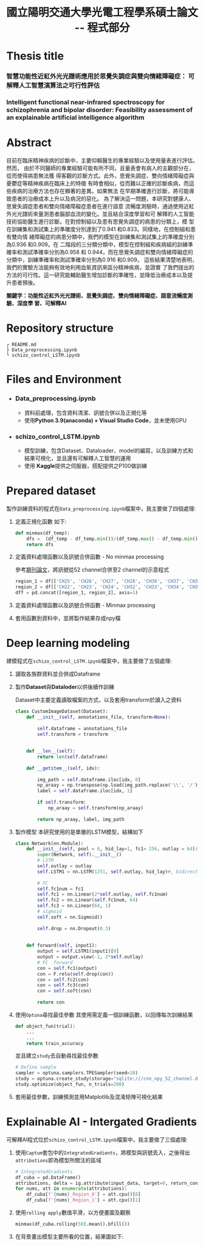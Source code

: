 # <h1 align= 'center'>國立陽明交通大學光電工程學系碩士論文 -- 程式部分</h1>
# Thesis title

### 智慧功能性近紅外光光譜術應用於思覺失調症與雙向情緒障礙症： 可解釋人工智慧演算法之可行性評估

### Intelligent functional near-infrared spectroscopy for schizophrenia and bipolar disorder: Feasibility assessment of an explainable artificial intelligence algorithm

# Abstract
目前在臨床精神疾病的診斷中，主要仰賴醫生的專業經驗以及使用量表進行評估。然而，
由於不同醫師的專業經驗可能有所不同，且量表會有病人的主觀部分在，從而使得病患無法獲
得客觀的診斷方式。此外，思覺失調症、雙向情緒障礙症與憂鬱症等精神疾病在臨床上的特徵
有時會相似，從而難以正確的診斷疾病，而這些疾病的治療方法也存在顯著的差異。如果無法
在早期準確進行診斷，將可能導致患者的治療成本上升以及病況的惡化。
為了解決這一問題，本研究對健康人、思覺失調症患者和雙向情緒障礙症患者在進行語意
流暢度測驗時，通過使用近紅外光光譜術來量測患者腦部血流的變化。並且結合深度學習和可
解釋的人工智能技術協助醫生進行診斷。在對控制組以及患有思覺失調症的病患的分類上，模
型在訓練集和測試集上的準確度分別達到了0.941 和0.833。同樣地，在控制組和患有雙向情
緒障礙症的病患分類中，我們的模型在訓練集和測試集上的準確度分別為0.936 和0.909。在
二階段的三分類分類中，模型在控制組和疾病組的訓練準確率和測試準確率分別為0.958 和
0.944，而在思覺失調症和雙向情緒障礙症的分類中，訓練準確率和測試準確率分別為0.916
和0.909。
這些結果清楚地表明，我們的實驗方法能夠有效地利用血氧資訊來區分精神疾病，並證實
了我們提出的方法的可行性。這一研究能輔助醫生增加診斷的準確性，並降低治療成本以及提
升患者預後。

**關鍵字：功能性近紅外光光譜術、思覺失調症、雙向情緒障礙症、語意流暢度測驗、深度學
習、可解釋AI**

# Repository structure
```
┌ README.md
├ Data_preprocessing.ipynb
└ schizo_control_LSTM.ipynb
```
# Files and Environment
* ### Data_preprocessing.ipynb
  * 資料前處理，包含資料清潔、訊號合併以及正規化等
  * 使用**Python 3.9(anaconda) + Visual Studio Code**，並未使用GPU
* ### schizo_control_LSTM.ipynb
  * 模型訓練，包含Dataset、Dataloader、model的編寫，以及訓練方式和結果可視化，並且還有可解釋人工智慧的運用
  * 使用 **Kaggle**提供之伺服器，搭配提供之P100做訓練
 
# Prepared dataset
製作訓練資料的程式在`Data_preprocessing.ipynb`檔案中，我主要做了四個處理:

1. 定義正規化函數
   如下:
   ```python
   def minmax(df_temp):
       dfs =  (df_temp - df_temp.min())/(df_temp.max() - df_temp.min())
       return dfs
   ```
3. 定義資料處理函數以及訊號合併函數 - No minmax processing

   參考[期刊論文](https://www.frontiersin.org/articles/10.3389/fpsyt.2021.655292/full)，將訊號從52 channel合併至2 channel的示意程式
   ```python
   region_1 = df[['CH25', 'CH26', 'CH27', 'CH28', 'CH36', 'CH37', 'CH38', 'CH46' , 'CH47', 'CH48', 'CH49']].mean(axis=1)
   region_2 = df[['CH22', 'CH23', 'CH24', 'CH32', 'CH33', 'CH34', 'CH35', 'CH43', 'CH44', 'CH45', 'CH29', 'CH30', 'CH31', 'CH39', 'CH40', 'CH41', 'CH42', 'CH50', 'CH51', 'CH52']].mean(axis=1)
   dff = pd.concat([region_1, region_2], axis=1)
   ```
5. 定義資料處理函數以及訊號合併函數 - Minmax processing
6. 套用函數到資料中，並將製作結果存成npy檔

# Deep learning modeling
建模程式在`schizo_control_LSTM.ipynb`檔案中，我主要做了五個處理:

1. 讀取各族群資料並合併成Dataframe
2. 製作**Dataset**與**Dataloder**以供後續作訓練

   Dataset中主要定義讀取檔案的方式，以及套用transform於讀入之資料
   ```python
   class CustomImageDataset(Dataset):
       def __init__(self, annotations_file, transform=None):
    
           self.dataframe = annotations_file
           self.transform = transform
           
    
       def __len__(self):
           return len(self.dataframe)
    
       def __getitem__(self, idx):
    
           img_path = self.dataframe.iloc[idx, 0]        
           np_araay = np.transpose(np.load(img_path.replace('\\', '/')))               
           label = self.dataframe.iloc[idx, 1]
    
           if self.transform:
               np_araay = self.transform(np_araay)
                      
           return np_araay, label, img_path 
   ```
3. 製作模型
   本研究使用的是單層的LSTM模型，結構如下
   ```python
   class Network(nn.Module):
       def __init__(self, pool = 6, hid_lay=1, fc1= 256, outlay = 64):
           super(Network, self).__init__()
           # LSTM
           self.outlay = outlay
           self.LSTM1 = nn.LSTM(1251, self.outlay, hid_lay)#, bidirectional=True)
           
           # FC        
           self.fc1num = fc1
           self.fc1 = nn.Linear(2*self.outlay, self.fc1num)
           self.fc2 = nn.Linear(self.fc1num, 64)
           self.fc3 = nn.Linear(64, 1)
           # sigmoid
           self.soft = nn.Sigmoid()
    
           self.drop = nn.Dropout(0.3)
    
    
       def forward(self, input1):
           output = self.LSTM1(input1)[0]
           output = output.view(-1, 2*self.outlay)
           # FC  forward
           con = self.fc1(output)
           con = F.relu(self.drop(con))
           con = self.fc2(con)   
           con = self.fc3(con)
           con = self.soft(con)
    
           return con
   ```
5. 使用`Optuna`尋找最佳參數
   其使用需定義一個訓練函數，以回傳每次訓練結果
   ```python
   def object_fun(trial):
       ...
       ...
       return train_accuracy
   ```
   並且建立`study`去自動尋找最佳參數
   ```python
   # Define sample
   sampler = optuna.samplers.TPESampler(seed=10)
   study = optuna.create_study(storage="sqlite:///cnn_npy_52_channel.db", study_name="mystudy", direction='maximize', sampler=sampler)
   study.optimize(object_fun, n_trials=200)
   ```
7. 套用最佳參數，訓練預測並用Matplotlib及混淆矩陣可視化結果

# Explainable AI - Intergated Gradients
可解釋AI程式位於`schizo_control_LSTM.ipynb`檔案中，我主要做了三個處理:

1. 使用`Captum`套包中的`IntegratedGradients`，將模型與訊號丟入，之後得出`attributions`即為模型所關注的區域

   ```python
   # IntegratedGradients
   df_cuba = pd.DataFrame()
   attributions, delta = ig.attribute(input_data, target=0, return_convergence_delta=True)
   for nums, att in enumerate(attributions):
       df_cuba[f'{nums}_Region_0'] = att.cpu()[0]
       df_cuba[f'{nums}_Region_1'] = att.cpu()[1]
   ```    
3. 使用`rolling apply`數值平滑，以方便畫圖及觀察
   ```python
   minmax(df_cuba.rolling(50).mean().bfill())
   ```
5. 在背景畫出模型主要所看的位置，結果圖如下:
   
   
